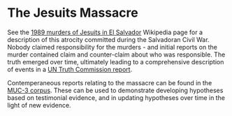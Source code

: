 # The Jesuits Massacre

See the [1989 murders of Jesuits in El Salvador](https://en.wikipedia.org/wiki/1989_murders_of_Jesuits_in_El_Salvador) Wikipedia page for a description of this atrocity committed during the Salvadoran Civil War. Nobody claimed responsibility for the murders  - and initial reports on the murder contained claim and counter-claim about who was responsible. The truth emerged over time, ultimately leading to a comprehensive description of events in a [UN Truth Commission report](http://www.derechos.org/nizkor/salvador/informes/truth.html).

Contemperaneous reports relating to the massacre can be found in the [MUC-3 corpus](https://github.com/dstl/muc3). These can be used to demonstrate developing hypotheses based on testimonial evidence, and in updating hypotheses over time in the light of new evidence.
